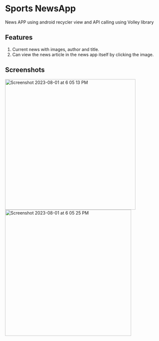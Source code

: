 # Sports NewsApp
News APP using android recycler view and API calling using Volley library <br/>
## Features
 1. Current news with images, author and title.
 2. Can view the news article in the news app itself by clicking the image.
## Screenshots
<img width="426" alt="Screenshot 2023-08-01 at 6 05 13 PM" src="https://github.com/ShouryaTyagi042/SportsNewsApp/assets/81747739/8e1cb8aa-d5cd-4f7f-ac80-d398472ca129">
<img width="412" alt="Screenshot 2023-08-01 at 6 05 25 PM" src="https://github.com/ShouryaTyagi042/SportsNewsApp/assets/81747739/1ee54c6d-e07e-4542-932a-8ef058ad0f74">


&nbsp;&nbsp;
